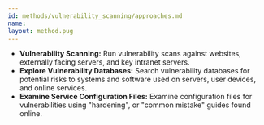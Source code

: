 ```yaml
---
id: methods/vulnerability_scanning/approaches.md
name: 
layout: method.pug
---
```


* **Vulnerability Scanning:** Run vulnerability scans against websites, externally facing servers, and key intranet servers.
* **Explore Vulnerability Databases:**  Search vulnerability databases for potential risks to systems and software used on servers, user devices, and online services.
* **Examine Service Configuration Files:** Examine configuration files for vulnerabilities  using "hardening", or "common mistake" guides found online.

